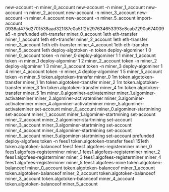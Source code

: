new-account -n miner_0_account
new-account -n miner_1_account
new-account -n miner_2_account
new-account -n miner_3_account
new-account -n miner_4_account
new-account -n miner_5_account
import-account 0936af475d2701538aad321f87e0a51f2b297634653393e8cab7290a674009a5 -n prefunded
eth-transfer miner_0_account 1eth
eth-transfer miner_1_account 1eth
eth-transfer miner_2_account 1eth
eth-transfer miner_3_account 1eth
eth-transfer miner_4_account 1eth
eth-transfer miner_5_account 1eth
deploy-algotoken -n token
deploy-algominer 1 0 miner_0_account token -n miner_0
deploy-algominer 1 1 miner_1_account token -n miner_1
deploy-algominer 1 2 miner_2_account token -n miner_2
deploy-algominer 1 3 miner_3_account token -n miner_3
deploy-algominer 1 4 miner_4_account token -n miner_4
deploy-algominer 1 5 miner_5_account token -n miner_5
token.algotoken-transfer miner_0 1m
token.algotoken-transfer miner_1 1m
token.algotoken-transfer miner_2 1m
token.algotoken-transfer miner_3 1m
token.algotoken-transfer miner_4 1m
token.algotoken-transfer miner_5 1m
miner_0.algominer-activateminer
miner_1.algominer-activateminer
miner_2.algominer-activateminer
miner_3.algominer-activateminer
miner_4.algominer-activateminer
miner_5.algominer-activateminer
set-account miner_0_account
miner_0.algominer-startmining
set-account miner_1_account
miner_1.algominer-startmining
set-account miner_2_account
miner_2.algominer-startmining
set-account miner_3_account
miner_3.algominer-startmining
set-account miner_4_account
miner_4.algominer-startmining
set-account miner_5_account
miner_5.algominer-startmining
set-account prefunded
deploy-algofees token -n fees1
token.algotoken-transfer fees1 151eth
token.algotoken-balanceof fees1
fees1.algofees-registerminer miner_0
fees1.algofees-registerminer miner_1
fees1.algofees-registerminer miner_2
fees1.algofees-registerminer miner_3
fees1.algofees-registerminer miner_4
fees1.algofees-registerminer miner_5
fees1.algofees-mine
token.algotoken-balanceof miner_0_account
token.algotoken-balanceof miner_1_account
token.algotoken-balanceof miner_2_account
token.algotoken-balanceof miner_3_account
token.algotoken-balanceof miner_4_account
token.algotoken-balanceof miner_5_account
